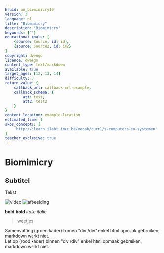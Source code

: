 ```yaml
---
hruid: un_biomimicry10
version: 3
language: nl
title: "Biomimicry"
description: "Biomimicry"
keywords: [""]
educational_goals: [
    {source: Source, id: id}, 
    {source: Source2, id: id2}
]
copyright: dwengo
licence: dwengo
content_type: text/markdown
available: true
target_ages: [12, 13, 14]
difficulty: 3
return_value: {
    callback_url: callback-url-example,
    callback_schema: {
        att: test,
        att2: test2
    }
}
content_location: example-location
estimated_time: 1
skos_concepts: [
    'http://ilearn.ilabt.imec.be/vocab/curr1/s-computers-en-systemen'
]
teacher_exclusive: true
---
```


# Biomimicry

## Subtitel

Tekst

![](@youtube/<embedlink> "video")
![](embed/<bestandsnaam.extensie> "afbeelding")
[](@pdf/<bestandsnaam.pdf> "link naar pdf")

**bold** __bold__
*italic* _italic_

> weetjes

<div class="alert alert-box alert-success">
Samenvatting (groen kader)
binnen "div /div" enkel html opmaak gebruiken, markdown werkt niet. 
</div>

<div class="alert alert-box alert-danger">
Let op (rood kader)
binnen "div /div" enkel html opmaak gebruiken, markdown werkt niet. 
</div>